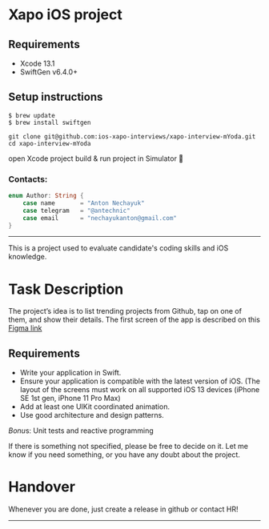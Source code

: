 # Xapo iOS project

## Requirements

- Xcode 13.1
- SwiftGen v6.4.0+

## Setup instructions

```
$ brew update
$ brew install swiftgen

git clone git@github.com:ios-xapo-interviews/xapo-interview-mYoda.git
cd xapo-interview-mYoda
```
open Xcode project
build & run project in Simulator 🚀

### Contacts:

```Swift
enum Author: String {
    case name       = "Anton Nechayuk"
    case telegram   = "@antechnic"
    case email      = "nechayukanton@gmail.com"
}
```

---

This is a project used to evaluate candidate's coding skills and iOS knowledge.

# Task Description

The project’s idea is to list trending projects from Github, tap on one of them, and show their details.
The first screen of the app is described on this [Figma link](https://www.figma.com/file/5JrLNhD1etjj9FIfmpwe93/Untitled?node-id=0%3A1)

## Requirements

- Write your application in Swift.
- Ensure your application is compatible with the latest version of iOS. (The layout of the screens must work on all supported iOS 13 devices (iPhone SE 1st gen, iPhone 11 Pro Max)
- Add at least one UIKit coordinated animation.
- Use good architecture and design patterns.

*Bonu*s: Unit tests and reactive programming

If there is something not specified, please be free to decide on it. Let me know if you need something, or you have any doubt about the project.

# Handover

Whenever you are done, just create a release in github or contact HR!

---